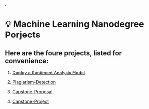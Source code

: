 

.


#  💡 Machine Learning Nanodegree Porjects 




## Here are the foure projects, listed for convenience:




1. [Deploy a Sentiment Analysis Model](https://github.com/nancyalaswad90/Deploy-a-Sentiment-Analysis-Model)



2. [Plagiarism-Detection](https://github.com/nancyalaswad90/Plagiarism-Detection)


3. [Capstone-Proposal](https://github.com/nancyalaswad90/Capstone-Proposal)
	


4. [Capstone-Project](https://github.com/nancyalaswad90/Dog-Breed-Classifier/blob/master/README.md)
	





